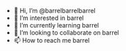 - 👋 Hi, I’m @barrelbarrelbarrel
- 👀 I’m interested in barrel
- 🌱 I’m currently learning barrel
- 💞️ I’m looking to collaborate on barrel
- 📫 How to reach me barrel

<!---
barrelbarrelbarrel/barrelbarrelbarrel is a ✨ special ✨ repository because its `README.md` (this file) appears on your GitHub profile.
You can click the Preview link to take a look at your changes.
--->
